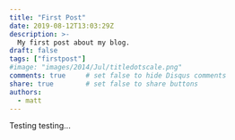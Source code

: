 ```yaml
---
title: "First Post"
date: 2019-08-12T13:03:29Z
description: >-
  My first post about my blog.
draft: false
tags: ["firstpost"]
#image: "images/2014/Jul/titledotscale.png"
comments: true     # set false to hide Disqus comments
share: true        # set false to share buttons
authors:
  - matt
---
```

Testing testing...
